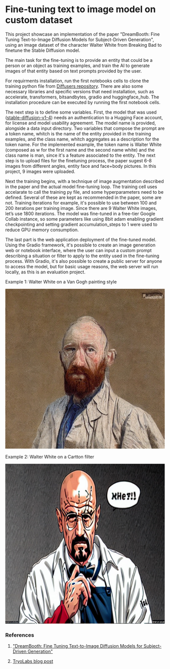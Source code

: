 # Fine-tuning text to image model on custom dataset
This project showcase an implementation of the paper "DreamBooth: Fine Tuning Text-to-Image Diffusion Models for Subject-Driven Generation", using an image dataset of the character Walter White from Breaking Bad to finetune the Stable Diffusion model.

The main task for the fine-tuning is to provide an entity that could be a person or an object as training examples, and train the AI to generate images of that entity based on text prompts provided by the user. 

For requirments installation, run the first notebooks cells to clone the training python file from [Diffusers repository](https://github.com/huggingface/diffusers/tree/main). There are also some necessary libraries and specific versions that need installation, such as accelerate, transformers, bitsandbytes, gradio and huggingface_hub. The installation procedure can be executed by running the first notebook cells.

The next step is to define some variables. First, the model that was used ([stable-diffusion-v1-4](https://huggingface.co/CompVis/stable-diffusion-v1-4)) needs an authentication to a Hugging Face account, for license and model usability agreement. The model name is provided, alongside a data input directory. Two variables that compose the prompt are a token name, whitch is the name of the entity provided in the training examples, and the class name, whitch aggregates as a description for the token name. For the implemented example, the token name is Walter White (composed as w for the first name and the second name white) and the class name is man, since it's a feature associated to the entity. The next step is to upload files for the finetuning process, the paper sugest 6-8 images from different angles, entity face and face+body pictures. In this project, 9 images were uploaded.

Next the training begins, with a technique of image augmentation described in the paper and the actual model fine-tuning loop. The training cell uses accelarate to call the training py file, and some hyperparameters need to be defined. Several of these are kept as recommended in the paper, some are not. Training iterations for example, it's possible to use between 100 and 200 iterations per training image. Since there are 9 Walter White images, let’s use 1800 iterations. The model was fine-tuned in a free-tier Google Collab instance, so some parameters like using 8bit adam enabling  gradient checkpointing and setting gradient accumulation_steps to 1 were used to reduce GPU memory consumption.

The last part is the web application deployment of the fine-tuned model. Using the Gradio framework, it's possible to create an image generation web or notebook interface, where the user can input a custom prompt describing a situation or filter to apply to the entity used in the fine-tuning process. With Gradio, it's also possible to create a public server for anyone to access the model, but for basic usage reasons, the web server will run locally, as this is an evaluation project. 

Example 1: Walter White on a Van Gogh painting style

![img-van-gogh](https://github.com/flavioloss/stable-diffusion-dreambooth/blob/main/images/output/wwhite_van_gogh.jpeg)

Example 2: Walter White on a Cartton filter

![img-cartoon](https://github.com/flavioloss/stable-diffusion-dreambooth/blob/main/images/output/wwhite-cartoon.jpeg)


### References
1. ["DreamBooth: Fine Tuning Text-to-Image Diffusion Models for Subject-Driven Generation"](https://paperswithcode.com/paper/dreambooth-fine-tuning-text-to-image)

2. [TryoLabs blog post](https://tryolabs.com/blog/2022/10/25/the-guide-to-fine-tuning-stable-diffusion-with-your-own-images)
